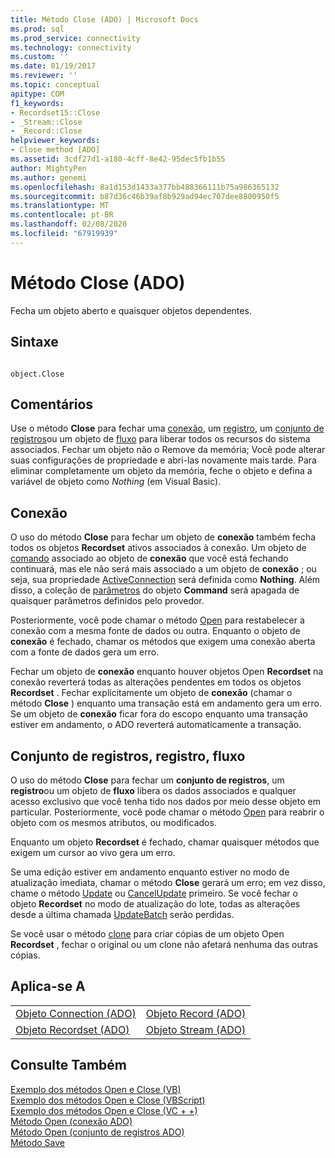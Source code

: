 ```yaml
---
title: Método Close (ADO) | Microsoft Docs
ms.prod: sql
ms.prod_service: connectivity
ms.technology: connectivity
ms.custom: ''
ms.date: 01/19/2017
ms.reviewer: ''
ms.topic: conceptual
apitype: COM
f1_keywords:
- Recordset15::Close
- _Stream::Close
- _Record::Close
helpviewer_keywords:
- Close method [ADO]
ms.assetid: 3cdf27d1-a180-4cff-8e42-95dec5fb1b55
author: MightyPen
ms.author: genemi
ms.openlocfilehash: 8a1d153d1433a377bb488366111b75a986365132
ms.sourcegitcommit: b87d36c46b39af8b929ad94ec707dee8800950f5
ms.translationtype: MT
ms.contentlocale: pt-BR
ms.lasthandoff: 02/08/2020
ms.locfileid: "67919939"
---
```

# <a name="close-method-ado"></a>Método Close (ADO)
Fecha um objeto aberto e quaisquer objetos dependentes.  
  
## <a name="syntax"></a>Sintaxe  
  
```  
  
object.Close  
```  
  
## <a name="remarks"></a>Comentários  
 Use o método **Close** para fechar uma [conexão](../../../ado/reference/ado-api/connection-object-ado.md), um [registro](../../../ado/reference/ado-api/record-object-ado.md), um [conjunto de registros](../../../ado/reference/ado-api/recordset-object-ado.md)ou um objeto de [fluxo](../../../ado/reference/ado-api/stream-object-ado.md) para liberar todos os recursos do sistema associados. Fechar um objeto não o Remove da memória; Você pode alterar suas configurações de propriedade e abri-las novamente mais tarde. Para eliminar completamente um objeto da memória, feche o objeto e defina a variável de objeto como *Nothing* (em Visual Basic).  
  
## <a name="connection"></a>Conexão  
 O uso do método **Close** para fechar um objeto de **conexão** também fecha todos os objetos **Recordset** ativos associados à conexão. Um objeto de [comando](../../../ado/reference/ado-api/command-object-ado.md) associado ao objeto de **conexão** que você está fechando continuará, mas ele não será mais associado a um objeto de **conexão** ; ou seja, sua propriedade [ActiveConnection](../../../ado/reference/ado-api/activeconnection-property-ado.md) será definida como **Nothing**. Além disso, a coleção de [parâmetros](../../../ado/reference/ado-api/parameters-collection-ado.md) do objeto **Command** será apagada de quaisquer parâmetros definidos pelo provedor.  
  
 Posteriormente, você pode chamar o método [Open](../../../ado/reference/ado-api/open-method-ado-connection.md) para restabelecer a conexão com a mesma fonte de dados ou outra. Enquanto o objeto de **conexão** é fechado, chamar os métodos que exigem uma conexão aberta com a fonte de dados gera um erro.  
  
 Fechar um objeto de **conexão** enquanto houver objetos Open **Recordset** na conexão reverterá todas as alterações pendentes em todos os objetos **Recordset** . Fechar explicitamente um objeto de **conexão** (chamar o método **Close** ) enquanto uma transação está em andamento gera um erro. Se um objeto de **conexão** ficar fora do escopo enquanto uma transação estiver em andamento, o ADO reverterá automaticamente a transação.  
  
## <a name="recordset-record-stream"></a>Conjunto de registros, registro, fluxo  
 O uso do método **Close** para fechar um **conjunto de registros**, um **registro**ou um objeto de **fluxo** libera os dados associados e qualquer acesso exclusivo que você tenha tido nos dados por meio desse objeto em particular. Posteriormente, você pode chamar o método [Open](../../../ado/reference/ado-api/open-method-ado-recordset.md) para reabrir o objeto com os mesmos atributos, ou modificados.  
  
 Enquanto um objeto **Recordset** é fechado, chamar quaisquer métodos que exigem um cursor ao vivo gera um erro.  
  
 Se uma edição estiver em andamento enquanto estiver no modo de atualização imediata, chamar o método **Close** gerará um erro; em vez disso, chame o método [Update](../../../ado/reference/ado-api/update-method.md) ou [CancelUpdate](../../../ado/reference/ado-api/cancelupdate-method-ado.md) primeiro. Se você fechar o objeto **Recordset** no modo de atualização do lote, todas as alterações desde a última chamada [UpdateBatch](../../../ado/reference/ado-api/updatebatch-method.md) serão perdidas.  
  
 Se você usar o método [clone](../../../ado/reference/ado-api/clone-method-ado.md) para criar cópias de um objeto Open **Recordset** , fechar o original ou um clone não afetará nenhuma das outras cópias.  
  
## <a name="applies-to"></a>Aplica-se A  
  
|||  
|-|-|  
|[Objeto Connection (ADO)](../../../ado/reference/ado-api/connection-object-ado.md)|[Objeto Record (ADO)](../../../ado/reference/ado-api/record-object-ado.md)|  
|[Objeto Recordset (ADO)](../../../ado/reference/ado-api/recordset-object-ado.md)|[Objeto Stream (ADO)](../../../ado/reference/ado-api/stream-object-ado.md)|  
  
## <a name="see-also"></a>Consulte Também  
 [Exemplo dos métodos Open e Close (VB)](../../../ado/reference/ado-api/open-and-close-methods-example-vb.md)   
 [Exemplo dos métodos Open e Close (VBScript)](../../../ado/reference/ado-api/open-and-close-methods-example-vbscript.md)   
 [Exemplo dos métodos Open e Close (VC + +)](../../../ado/reference/ado-api/open-and-close-methods-example-vc.md)   
 [Método Open (conexão ADO)](../../../ado/reference/ado-api/open-method-ado-connection.md)   
 [Método Open (conjunto de registros ADO)](../../../ado/reference/ado-api/open-method-ado-recordset.md)   
 [Método Save](../../../ado/reference/ado-api/save-method.md)
